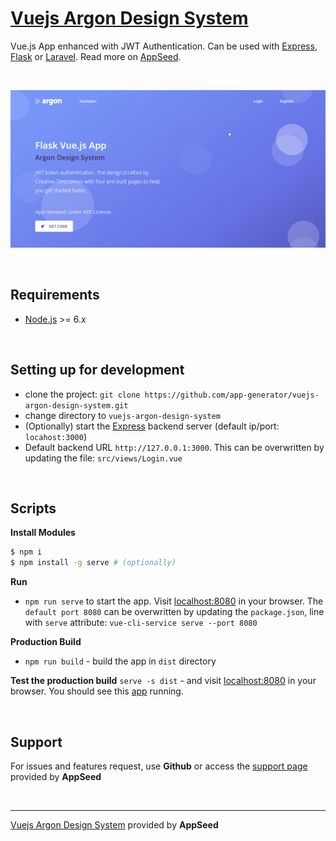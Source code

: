 # [Vuejs Argon Design System](https://appseed.us/apps/argon-design-system)

Vue.js App enhanced with JWT Authentication. Can be used with [Express](https://github.com/app-generator/express-starter), [Flask](https://github.com/app-generator/flask-starter) or [Laravel](https://github.com/app-generator/laravel-starter). Read more on [AppSeed](https://appseed.us/apps/argon-design-system). 

<br />

![Vue Argon Design - Gif animated intro.](https://raw.githubusercontent.com/app-generator/static/master/products/argon-design-system-intro.gif)

<br />

## Requirements
- [Node.js](https://nodejs.org/) >= 6.x

<br />

## Setting up for development

 - clone the project: `git clone https://github.com/app-generator/vuejs-argon-design-system.git`
 - change directory to `vuejs-argon-design-system`
 - (Optionally) start the [Express](https://github.com/app-generator/express-starter/blob/master/README.md) backend server (default ip/port: `locahost:3000`) 
 - Default backend URL `http://127.0.0.1:3000`. This can be overwritten by updating the file: `src/views/Login.vue`

<br />

## Scripts

**Install Modules**
```bash
$ npm i
$ npm install -g serve # (optionally) 
```

**Run**
* `npm run serve` to start the app. Visit [localhost:8080](http://localhost:8080) in your browser. The `default port 8080` can be overwritten by updating the `package.json`, line with `serve` attribute: `vue-cli-service serve --port 8080`

**Production Build**
* `npm run build` - build the app in `dist` directory

**Test the production build**
`serve -s dist` - and visit [localhost:8080](http://localhost:8080) in your browser. You should see this [app](https://vuejs.appseed.us) running.  

<br />

## Support

For issues and features request, use **Github** or access the [support page](https://appseed.us/support) provided by **AppSeed** 

<br />

---
[Vuejs Argon Design System](https://appseed.us/apps/argon-design-system) provided by **AppSeed**
